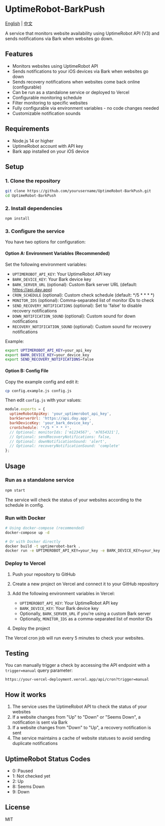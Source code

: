 # UptimeRobot-BarkPush

[English](README.md) | [中文](README.zh-CN.md)

A service that monitors website availability using UptimeRobot API (V3) and sends notifications via Bark when websites go down.

## Features

- Monitors websites using UptimeRobot API
- Sends notifications to your iOS devices via Bark when websites go down
- Sends recovery notifications when websites come back online (configurable)
- Can be run as a standalone service or deployed to Vercel
- Configurable monitoring schedule
- Filter monitoring to specific websites
- Fully configurable via environment variables - no code changes needed
- Customizable notification sounds

## Requirements

- Node.js 14 or higher
- UptimeRobot account with API key
- Bark app installed on your iOS device

## Setup

### 1. Clone the repository

```bash
git clone https://github.com/yourusername/UptimeRobot-BarkPush.git
cd UptimeRobot-BarkPush
```

### 2. Install dependencies

```bash
npm install
```

### 3. Configure the service

You have two options for configuration:

#### Option A: Environment Variables (Recommended)

Set the following environment variables:

- `UPTIMEROBOT_API_KEY`: Your UptimeRobot API key
- `BARK_DEVICE_KEY`: Your Bark device key
- `BARK_SERVER_URL` (optional): Custom Bark server URL (default: https://api.day.app)
- `CRON_SCHEDULE` (optional): Custom check schedule (default: */5 * * * *)
- `MONITOR_IDS` (optional): Comma-separated list of monitor IDs to check
- `SEND_RECOVERY_NOTIFICATIONS` (optional): Set to 'false' to disable recovery notifications
- `DOWN_NOTIFICATION_SOUND` (optional): Custom sound for down notifications
- `RECOVERY_NOTIFICATION_SOUND` (optional): Custom sound for recovery notifications

Example:
```bash
export UPTIMEROBOT_API_KEY=your_api_key
export BARK_DEVICE_KEY=your_device_key
export SEND_RECOVERY_NOTIFICATIONS=false
```

#### Option B: Config File

Copy the example config and edit it:

```bash
cp config.example.js config.js
```

Then edit `config.js` with your values:

```javascript
module.exports = {
  uptimeRobotApiKey: 'your_uptimerobot_api_key',
  barkServerUrl: 'https://api.day.app',
  barkDeviceKey: 'your_bark_device_key',
  cronSchedule: '*/5 * * * *',
  // Optional: monitorIds: ['m1234567', 'm7654321'],
  // Optional: sendRecoveryNotifications: false,
  // Optional: downNotificationSound: 'alert',
  // Optional: recoveryNotificationSound: 'complete'
};
```

## Usage

### Run as a standalone service

```bash
npm start
```

The service will check the status of your websites according to the schedule in config.

### Run with Docker

```bash
# Using docker-compose (recommended)
docker-compose up -d

# Or with Docker directly
docker build -t uptimerobot-bark .
docker run -e UPTIMEROBOT_API_KEY=your_key -e BARK_DEVICE_KEY=your_key uptimerobot-bark
```

### Deploy to Vercel

1. Push your repository to GitHub
2. Create a new project on Vercel and connect it to your GitHub repository
3. Add the following environment variables in Vercel:
   - `UPTIMEROBOT_API_KEY`: Your UptimeRobot API key
   - `BARK_DEVICE_KEY`: Your Bark device key
   - Optionally, `BARK_SERVER_URL` if you're using a custom Bark server
   - Optionally, `MONITOR_IDS` as a comma-separated list of monitor IDs

4. Deploy the project

The Vercel cron job will run every 5 minutes to check your websites.

## Testing

You can manually trigger a check by accessing the API endpoint with a `trigger=manual` query parameter:

```
https://your-vercel-deployment.vercel.app/api/cron?trigger=manual
```

## How it works

1. The service uses the UptimeRobot API to check the status of your websites
2. If a website changes from "Up" to "Down" or "Seems Down", a notification is sent via Bark
3. If a website changes from "Down" to "Up", a recovery notification is sent
4. The service maintains a cache of website statuses to avoid sending duplicate notifications

## UptimeRobot Status Codes

- 0: Paused
- 1: Not checked yet
- 2: Up
- 8: Seems Down
- 9: Down

## License

MIT
